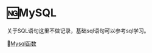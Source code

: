 # :ng:MySQL

关于SQL语句这里不做记录，基础sql语句可以参考sql学习。

:beginner:[Mysql函数](https://github.com/Lumnca/MySql/blob/master/mysql%E5%87%BD%E6%95%B0.md)
